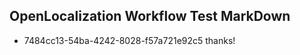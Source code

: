 ## OpenLocalization Workflow Test MarkDown
* 7484cc13-54ba-4242-8028-f57a721e92c5 thanks!

<!--HONumber=Aug16_HO3-->



